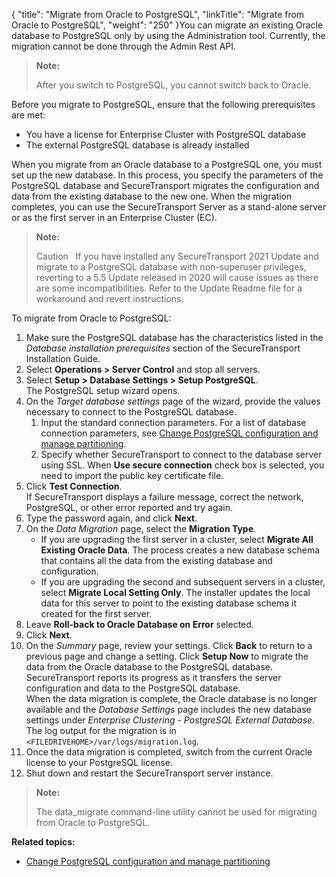 {
    "title": "Migrate  from Oracle to PostgreSQL",
    "linkTitle": "Migrate from Oracle to PostgreSQL",
    "weight": "250"
}You can migrate an existing Oracle database to PostgreSQL only by using the Administration tool. Currently, the migration cannot be done through the Admin Rest API.

> **Note:**
>
> After you switch to PostgreSQL, you cannot switch back to Oracle.

Before you migrate to PostgreSQL, ensure that the following prerequisites are met:

-   You have a license for Enterprise Cluster with PostgreSQL database
-   The external PostgreSQL database is already installed

When you migrate from an Oracle database to a PostgreSQL one, you must set up the new database. In this process, you specify the parameters of the PostgreSQL database and <span class="mc-variable axway_variables.Component_Short_Name variable">SecureTransport</span> migrates the configuration and data from the existing database to the new one. When the migration completes, you can use the <span class="mc-variable axway_variables.Component_Short_Name variable">SecureTransport</span> Server as a stand-alone server or as the first server in an Enterprise Cluster (EC).

> **Note:**
>
> Caution  
> If you have installed any SecureTransport 2021 Update and migrate to a PostgreSQL database with non-superuser privileges, reverting to a 5.5 Update released in 2020 will cause issues as there are some incompatibilities. Refer to the Update Readme file for a workaround and revert instructions.

To migrate from Oracle to PostgreSQL:

1.  Make sure the PostgreSQL database has the characteristics listed in the *Database installation prerequisites* section of the <span class="mc-variable axway_variables.Component_Short_Name variable">SecureTransport</span> Installation Guide.
2.  Select **Operations > Server Control** and stop all servers.
3.  Select **Setup > Database Settings > Setup PostgreSQL**.  
    The PostgreSQL setup wizard opens.
4.  On the *Target database settings* page of the wizard, provide the values necessary to connect to the PostgreSQL database.  
    1.  Input the standard connection parameters. For a list of database connection parameters, see <a href="../manage_postgre_database" class="MCXref xref">Change PostgreSQL configuration and manage partitioning</a>.
    2.  Specify whether <span class="mc-variable axway_variables.Component_Short_Name variable">SecureTransport</span> to connect to the database server using SSL. When **Use secure connection** check box is selected, you need to import the public key certificate file.
5.  Click **Test Connection**.  
    If <span class="mc-variable axway_variables.Component_Short_Name variable">SecureTransport</span> displays a failure message, correct the network, PostgreSQL, or other error reported and try again.
6.  Type the password again, and click **Next**.
7.  On the *Data Migration* page, select the **Migration Type**.  
    -   If you are upgrading the first server in a cluster, select **Migrate All Existing Oracle Data**. The process creates a new database schema that contains all the data from the existing database and configuration.
    -   If you are upgrading the second and subsequent servers in a cluster, select **Migrate Local Setting Only**. The installer updates the local data for this server to point to the existing database schema it created for the first server.
8.  Leave **Roll-back to Oracle Database on Error** selected.
9.  Click **Next**.
10. On the *Summary* page, review your settings. Click **Back** to return to a previous page and change a setting. Click **Setup Now** to migrate the data from the Oracle database to the PostgreSQL database.  
    <span class="mc-variable axway_variables.Component_Short_Name variable">SecureTransport</span> reports its progress as it transfers the server configuration and data to the PostgreSQL database.  
    When the data migration is complete, the Oracle database is no longer available and the *Database Settings* page includes the new database settings under *Enterprise Clustering - PostgreSQL External Database*.  
    The log output for the migration is in `<FILEDRIVEHOME>/var/logs/migration.log`.
11. Once the data migration is completed, switch from the current Oracle license to your PostgreSQL license.
12. Shut down and restart the <span class="mc-variable axway_variables.Component_Short_Name variable">SecureTransport</span> server instance.

> **Note:**
>
> The data\_migrate command-line utility cannot be used for migrating from Oracle to PostgreSQL.

**Related topics:**

-   <a href="../manage_postgre_database" class="MCXref xref">Change PostgreSQL configuration and manage partitioning</a>
